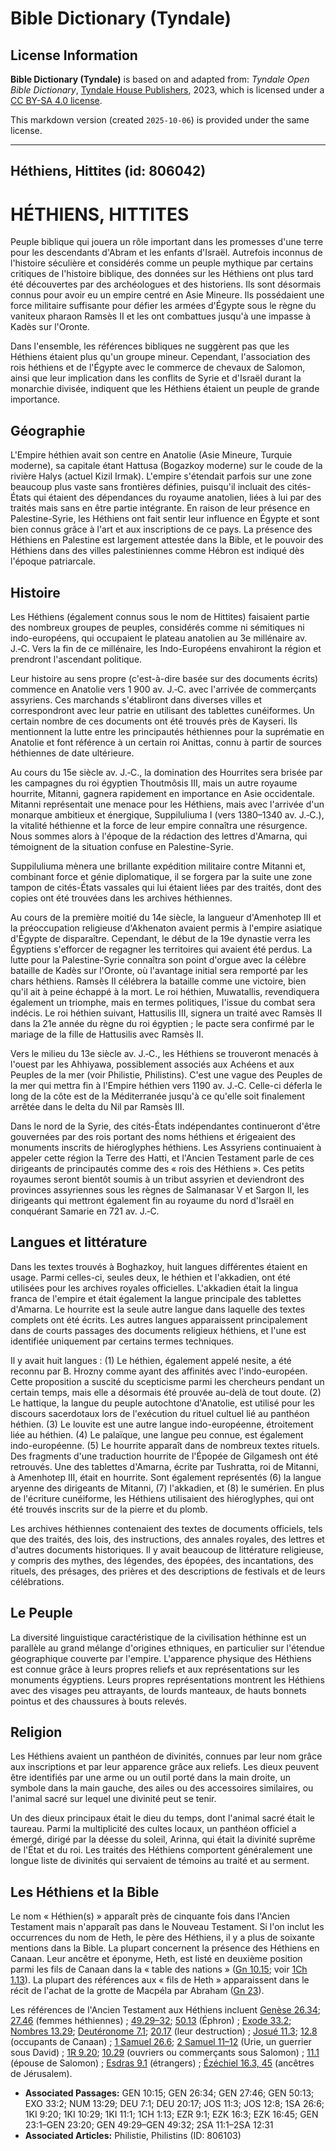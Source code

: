 # Bible Dictionary (Tyndale)

## License Information

**Bible Dictionary (Tyndale)** is based on and adapted from: _Tyndale Open Bible Dictionary_, [Tyndale House Publishers](https://tyndaleopenresources.com/), 2023, which is licensed under a [CC BY-SA 4.0 license](https://creativecommons.org/licenses/by-sa/4.0/legalcode.en).

This markdown version (created `2025-10-06`) is provided under the same license.



--------------------------------

## Héthiens, Hittites (id: 806042)

HÉTHIENS, HITTITES
==================

Peuple biblique qui jouera un rôle important dans les promesses d'une terre pour les descendants d'Abram et les enfants d'Israël. Autrefois inconnus de l'histoire séculière et considérés comme un peuple mythique par certains critiques de l'histoire biblique, des données sur les Héthiens ont plus tard été découvertes par des archéologues et des historiens. Ils sont désormais connus pour avoir eu un empire centré en Asie Mineure. Ils possédaient une force militaire suffisante pour défier les armées d'Égypte sous le règne du vaniteux pharaon Ramsès II et les ont combattues jusqu'à une impasse à Kadès sur l'Oronte.

Dans l'ensemble, les références bibliques ne suggèrent pas que les Héthiens étaient plus qu'un groupe mineur. Cependant, l'association des rois héthiens et de l'Égypte avec le commerce de chevaux de Salomon, ainsi que leur implication dans les conflits de Syrie et d'Israël durant la monarchie divisée, indiquent que les Héthiens étaient un peuple de grande importance.

Géographie
----------

L'Empire héthien avait son centre en Anatolie (Asie Mineure, Turquie moderne), sa capitale étant Hattusa (Bogazkoy moderne) sur le coude de la rivière Halys (actuel Kizil Irmak). L'empire s'étendait parfois sur une zone beaucoup plus vaste sans frontières définies, puisqu'il incluait des cités\-États qui étaient des dépendances du royaume anatolien, liées à lui par des traités mais sans en être partie intégrante. En raison de leur présence en Palestine\-Syrie, les Héthiens ont fait sentir leur influence en Égypte et sont bien connus grâce à l'art et aux inscriptions de ce pays. La présence des Héthiens en Palestine est largement attestée dans la Bible, et le pouvoir des Héthiens dans des villes palestiniennes comme Hébron est indiqué dès l'époque patriarcale.

Histoire
--------

Les Héthiens (également connus sous le nom de Hittites) faisaient partie des nombreux groupes de peuples, considérés comme ni sémitiques ni indo\-européens, qui occupaient le plateau anatolien au 3e millénaire av. J.‑C. Vers la fin de ce millénaire, les Indo\-Européens envahiront la région et prendront l'ascendant politique.

Leur histoire au sens propre (c'est\-à\-dire basée sur des documents écrits) commence en Anatolie vers 1 900 av. J.‑C. avec l'arrivée de commerçants assyriens. Ces marchands s'établiront dans diverses villes et correspondront avec leur patrie en utilisant des tablettes cunéiformes. Un certain nombre de ces documents ont été trouvés près de Kayseri. Ils mentionnent la lutte entre les principautés héthiennes pour la suprématie en Anatolie et font référence à un certain roi Anittas, connu à partir de sources héthiennes de date ultérieure.

Au cours du 15e siècle av. J.‑C., la domination des Hourrites sera brisée par les campagnes du roi égyptien Thoutmôsis III, mais un autre royaume hourrite, Mitanni, gagnera rapidement en importance en Asie occidentale. Mitanni représentait une menace pour les Héthiens, mais avec l'arrivée d'un monarque ambitieux et énergique, Suppiluliuma I (vers 1380–1340 av. J.‑C.), la vitalité héthienne et la force de leur empire connaîtra une résurgence. Nous sommes alors à l'époque de la rédaction des lettres d'Amarna, qui témoignent de la situation confuse en Palestine\-Syrie.

Suppiluliuma mènera une brillante expédition militaire contre Mitanni et, combinant force et génie diplomatique, il se forgera par la suite une zone tampon de cités\-États vassales qui lui étaient liées par des traités, dont des copies ont été trouvées dans les archives héthiennes.

Au cours de la première moitié du 14e siècle, la langueur d'Amenhotep III et la préoccupation religieuse d'Akhenaton avaient permis à l'empire asiatique d'Égypte de disparaître. Cependant, le début de la 19e dynastie verra les Égyptiens s'efforcer de regagner les territoires qui avaient été perdus. La lutte pour la Palestine\-Syrie connaîtra son point d'orgue avec la célèbre bataille de Kadès sur l'Oronte, où l'avantage initial sera remporté par les chars héthiens. Ramsès II célébrera la bataille comme une victoire, bien qu'il ait à peine échappé à la mort. Le roi héthien, Muwatallis, revendiquera également un triomphe, mais en termes politiques, l'issue du combat sera indécis. Le roi héthien suivant, Hattusilis III, signera un traité avec Ramsès II dans la 21e année du règne du roi égyptien ; le pacte sera confirmé par le mariage de la fille de Hattusilis avec Ramsès II.

Vers le milieu du 13e siècle av. J.‑C., les Héthiens se trouveront menacés à l'ouest par les Ahhiyawa, possiblement associés aux Achéens et aux Peuples de la mer (voir Philistie, Philistins). C'est une vague des Peuples de la mer qui mettra fin à l'Empire héthien vers 1190 av. J.‑C. Celle\-ci déferla le long de la côte est de la Méditerranée jusqu'à ce qu'elle soit finalement arrêtée dans le delta du Nil par Ramsès III.

Dans le nord de la Syrie, des cités\-États indépendantes continueront d'être gouvernées par des rois portant des noms héthiens et érigeaient des monuments inscrits de hiéroglyphes héthiens. Les Assyriens continuaient à appeler cette région la Terre des Hatti, et l'Ancien Testament parle de ces dirigeants de principautés comme des « rois des Héthiens ». Ces petits royaumes seront bientôt soumis à un tribut assyrien et deviendront des provinces assyriennes sous les règnes de Salmanasar V et Sargon II, les dirigeants qui mettront également fin au royaume du nord d'Israël en conquérant Samarie en 721 av. J.‑C.

Langues et littérature
----------------------

Dans les textes trouvés à Boghazkoy, huit langues différentes étaient en usage. Parmi celles\-ci, seules deux, le héthien et l'akkadien, ont été utilisées pour les archives royales officielles. L'akkadien était la lingua franca de l'empire et était également la langue principale des tablettes d'Amarna. Le hourrite est la seule autre langue dans laquelle des textes complets ont été écrits. Les autres langues apparaissent principalement dans de courts passages des documents religieux héthiens, et l'une est identifiée uniquement par certains termes techniques.

Il y avait huit langues : (1\) Le héthien, également appelé nesite, a été reconnu par B. Hrozny comme ayant des affinités avec l'indo\-européen. Cette proposition a suscité du scepticisme parmi les chercheurs pendant un certain temps, mais elle a désormais été prouvée au\-delà de tout doute. (2\) Le hattique, la langue du peuple autochtone d'Anatolie, est utilisé pour les discours sacerdotaux lors de l'exécution du rituel cultuel lié au panthéon héthien. (3\) Le louvite est une autre langue indo\-européenne, étroitement liée au héthien. (4\) Le palaïque, une langue peu connue, est également indo\-européenne. (5\) Le hourrite apparaît dans de nombreux textes rituels. Des fragments d'une traduction hourrite de l'Épopée de Gilgamesh ont été retrouvés. Une des tablettes d'Amarna, écrite par Tushratta, roi de Mitanni, à Amenhotep III, était en hourrite. Sont également représentés (6\) la langue aryenne des dirigeants de Mitanni, (7\) l'akkadien, et (8\) le sumérien. En plus de l'écriture cunéiforme, les Héthiens utilisaient des hiéroglyphes, qui ont été trouvés inscrits sur de la pierre et du plomb.

Les archives héthiennes contenaient des textes de documents officiels, tels que des traités, des lois, des instructions, des annales royales, des lettres et d'autres documents historiques. Il y avait beaucoup de littérature religieuse, y compris des mythes, des légendes, des épopées, des incantations, des rituels, des présages, des prières et des descriptions de festivals et de leurs célébrations.

Le Peuple
---------

La diversité linguistique caractéristique de la civilisation héthinne est un parallèle au grand mélange d'origines ethniques, en particulier sur l'étendue géographique couverte par l'empire. L'apparence physique des Héthiens est connue grâce à leurs propres reliefs et aux représentations sur les monuments égyptiens. Leurs propres représentations montrent les Héthiens avec des visages peu attrayants, de lourds manteaux, de hauts bonnets pointus et des chaussures à bouts relevés.

Religion
--------

Les Héthiens avaient un panthéon de divinités, connues par leur nom grâce aux inscriptions et par leur apparence grâce aux reliefs. Les dieux peuvent être identifiés par une arme ou un outil porté dans la main droite, un symbole dans la main gauche, des ailes ou des accessoires similaires, ou l'animal sacré sur lequel une divinité peut se tenir.

Un des dieux principaux était le dieu du temps, dont l'animal sacré était le taureau. Parmi la multiplicité des cultes locaux, un panthéon officiel a émergé, dirigé par la déesse du soleil, Arinna, qui était la divinité suprême de l'État et du roi. Les traités des Héthiens comportent généralement une longue liste de divinités qui servaient de témoins au traité et au serment.

Les Héthiens et la Bible
------------------------

Le nom « Héthien(s) » apparaît près de cinquante fois dans l'Ancien Testament mais n'apparaît pas dans le Nouveau Testament. Si l'on inclut les occurrences du nom de Heth, le père des Héthiens, il y a plus de soixante mentions dans la Bible. La plupart concernent la présence des Héthiens en Canaan. Leur ancêtre et éponyme, Heth, est listé en deuxième position parmi les fils de Canaan dans la « table des nations » ([Gn 10\.15](https://ref.ly/Gen10:15); voir [1Ch 1\.13](https://ref.ly/1Chr1:13)). La plupart des références aux « fils de Heth » apparaissent dans le récit de l'achat de la grotte de Macpéla par Abraham ([Gn 23](https://ref.ly/Gen23:1-Gen23:20)).

Les références de l'Ancien Testament aux Héthiens incluent [Genèse 26\.34](https://ref.ly/Gen26:34); [27\.46](https://ref.ly/Gen27:46) (femmes héthiennes) ; [49\.29–32](https://ref.ly/Gen49:29-Gen49:32); [50\.13](https://ref.ly/Gen50:13) (Éphron) ; [Exode 33\.2](https://ref.ly/Exod33:2); [Nombres 13\.29](https://ref.ly/Num13:29); [Deutéronome 7\.1](https://ref.ly/Deut7:1); [20\.17](https://ref.ly/Deut20:17) (leur destruction) ; [Josué 11\.3](https://ref.ly/Josh11:3); [12\.8](https://ref.ly/Josh12:8) (occupants de Canaan) ; [1 Samuel 26\.6](https://ref.ly/1Sam26:6); [2 Samuel 11–12](https://ref.ly/2Sam11:1-2Sam12:31) (Urie, un guerrier sous David) ; [1R 9\.20](https://ref.ly/1Kgs9:20); [10\.29](https://ref.ly/1Kgs10:29) (ouvriers ou commerçants sous Salomon) ; [11\.1](https://ref.ly/1Kgs11:1) (épouse de Salomon) ; [Esdras 9\.1](https://ref.ly/Ezra9:1) (étrangers) ; [Ézéchiel 16\.3, 45](https://ref.ly/Ezek16:3,Ezek16:45) (ancêtres de Jérusalem).

* **Associated Passages:** GEN 10:15; GEN 26:34; GEN 27:46; GEN 50:13; EXO 33:2; NUM 13:29; DEU 7:1; DEU 20:17; JOS 11:3; JOS 12:8; 1SA 26:6; 1KI 9:20; 1KI 10:29; 1KI 11:1; 1CH 1:13; EZR 9:1; EZK 16:3; EZK 16:45; GEN 23:1–GEN 23:20; GEN 49:29–GEN 49:32; 2SA 11:1–2SA 12:31
* **Associated Articles:** Philistie, Philistins (ID: 806103)

